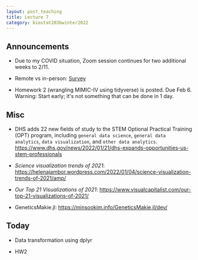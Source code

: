 ```yaml
---
layout: post_teaching
title: Lecture 7
category: biostat203bwinter2022
---
```


## Announcements

* Due to my COVID situation, Zoom session continues for two additional weeks to 2/11. 

* Remote vs in-person: [Survey](https://www.surveymonkey.com/r/G2MLSSR) 

* Homework 2 (wrangling MIMIC-IV using tidyverse) is posted. Due Feb 6. Warning: Start early; it's not something that can be done in 1 day. 

## Misc

* DHS adds 22 new fields of study to the STEM Optional Practical Training (OPT) program, including `general data science`, `general data analytics`, `data visualization`, and `other data analytics`.
<https://www.dhs.gov/news/2022/01/21/dhs-expands-opportunities-us-stem-professionals>

* _Science visualization trends of 2021_: <https://helenajambor.wordpress.com/2022/01/04/science-visualization-trends-of-2021/amp/>

* _Our Top 21 Visualizations of 2021_: <https://www.visualcapitalist.com/our-top-21-visualizations-of-2021/>

* GeneticsMakie.jl: <https://minsookim.info/GeneticsMakie.jl/dev/>

## Today

* Data transformation using dplyr

* HW2